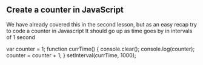 ## Create a counter in JavaScript

We have already covered this in the second lesson, but as an easy recap try to code a counter in Javascript
It should go up as time goes by in intervals of 1 second

var counter = 1;
function currTime() {
console.clear();
console.log(counter);
counter = counter + 1;
}
setInterval(currTime, 1000);
